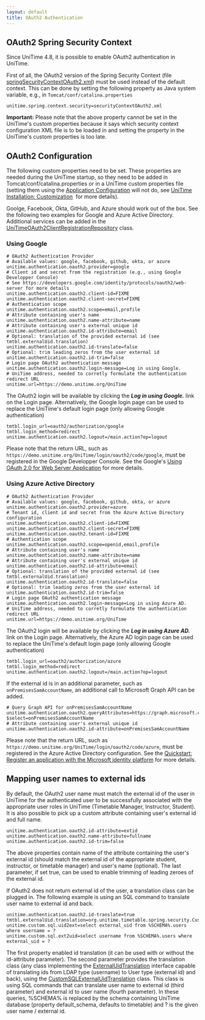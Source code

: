 ```yaml
---
layout: default
title: OAuth2 Authentication
---
```


## OAuth2 Spring Security Context

Since UniTime 4.8, it is possible to enable OAuth2 authentication in UniTime.

First of all, the OAuth2 version of the Spring Security Context (file [springSecurityContextOAuth2.xml](https://github.com/UniTime/unitime/blob/master/WebContent/WEB-INF/securityContextOAuth2.xml)) must be used instead of the default context. This can be done by setting the following property as Java system variable, e.g., in `Tomcat/conf/catalina.properties`
```
unitime.spring.context.security=securityContextOAuth2.xml
```

**Important:** Please note that the above property cannot be set in the UniTime's custom properties because it says which security context configuration XML file is to be loaded in and setting the property in the UniTime's custom properties is too late.

## OAuth2 Configuration

The following custom properties need to be set. These properties are needed during the UniTime startup, so they need to be added in Tomcat/conf/catalina.properties or in a UniTime custom properties file (setting them using the [Application Configuration](application-configuration) will not do, see [UniTime Installation: Customization](installation#customization)  for more details).

Goolge, Facebook, Okta, GitHub, and Azure should work out of the box. See the following two examples for Google and Azure Active Directory. Additional services can be added in the [UniTimeOAuth2ClientRegistrationRepository](https://github.com/UniTime/unitime/blob/master/JavaSource/org/unitime/timetable/spring/oauth2/UniTimeOAuth2ClientRegistrationRepository.java) class.

### Using Google
```
# OAuth2 Authentication Provider
# Available values: google, facebook, github, okta, or azure
unitime.authentication.oauth2.provider=google
# Client id and secret from the registration (e.g., using Google Developper Console)
# See https://developers.google.com/identity/protocols/oauth2/web-server for more details
unitime.authentication.oauth2.client-id=FIXME
unitime.authentication.oauth2.client-secret=FIXME
# Authentication scope
unitime.authentication.oauth2.scope=email,profile
# Attribute containing user's name
unitime.authentication.oauth2.name-attribute=name
# Attribute containing user's external unique id
unitime.authentication.oauth2.id-attribute=email
# Optional: translation of the provided external id (see tmtbl.externalUid.translation)
unitime.authentication.oauth2.id-translate=false
# Optional: trim leading zeros from the user external id
unitime.authentication.oauth2.id-trim=false
# Login page OAuth2 authentication message
unitime.authentication.oauth2.login-message=Log in using Google.
# UniTime address, needed to corretly formulate the authentication redirect URL
unitime.url=https://demo.unitime.org/UniTime
```

The OAuth2 login will be available by clicking the ***Log in using Google.*** link on the Login page.
Alternatively, the Google login page can be used to replace the UniTime's default login page (only allowing Google authentication)
```
tmtbl.login_url=oauth2/authorization/google
tmtbl.login_method=redirect
unitime.authentication.oauth2.logout=/main.action?op=logout
```

Please note that the return URL, such as `https://demo.unitime.org/UniTime/login/oauth2/code/google`, must be registered in the Google Developper Console. See the Google's [Using OAuth 2.0 for Web Server Application](https://developers.google.com/identity/protocols/oauth2/web-server) for more details.

### Using Azure Active Directory
```
# OAuth2 Authentication Provider
# Available values: google, facebook, github, okta, or azure
unitime.authentication.oauth2.provider=azure
# Tenant id, client id and secret from the Azure Active Directory configuration
unitime.authentication.oauth2.client-id=FIXME
unitime.authentication.oauth2.client-secret=FIXME
unitime.authentication.oauth2.tenant-id=FIXME
# Authentication scope
unitime.authentication.oauth2.scope=openid,email,profile
# Attribute containing user's name
unitime.authentication.oauth2.name-attribute=name
# Attribute containing user's external unique id
unitime.authentication.oauth2.id-attribute=email
# Optional: translation of the provided external id (see tmtbl.externalUid.translation)
unitime.authentication.oauth2.id-translate=false
# Optional: trim leading zeros from the user external id
unitime.authentication.oauth2.id-trim=false
# Login page OAuth2 authentication message
unitime.authentication.oauth2.login-message=Log in using Azure AD.
# UniTime address, needed to corretly formulate the authentication redirect URL
unitime.url=https://demo.unitime.org/UniTime
```

The OAuth2 login will be available by clicking the ***Log in using Azure AD.*** link on the Login page.
Alternatively, the Azure AD login page can be used to replace the UniTime's default login page (only allowing Google authentication)
```
tmtbl.login_url=oauth2/authorization/azure
tmtbl.login_method=redirect
unitime.authentication.oauth2.logout=/main.action?op=logout
```

If the external id is in an additional parameter, such as `onPremisesSamAccountName`, an additional call to Microsoft Graph API can be added.
```
# Query Graph API for onPremisesSamAccountName
unitime.authentication.oauth2.queryAttributes=https://graph.microsoft.com/v1.0/me?$select=onPremisesSamAccountName
# Attribute containing user's external unique id
unitime.authentication.oauth2.id-attribute=onPremisesSamAccountName
```

Please note that the return URL, such as `https://demo.unitime.org/UniTime/login/oauth2/code/azure`, must be registered in the Azure Active Directory configuration. See the [Quickstart: Register an application with the Microsoft identity platform](https://learn.microsoft.com/en-us/entra/identity-platform/quickstart-register-app) for more details.

## Mapping user names to external ids

By default, the OAuth2 user name must match the external id of the user in UniTime for the authenticated user to be successfully associated with the appropriate user roles in UniTime (Timetable Manager, Instructor, Student). It is also possible to pick up a custom attribute containing user's external id and full name.
```
unitime.authentication.oauth2.id-attribute=extid
unitime.authentication.oauth2.name-attribute=fullname
unitime.authentication.oauth2.id-trim=false
```

The above properties contain name of the attribute containing the user's external id (should match the external id of the appropriate student, instructor, or timetable manager) and user's name (optional). The last parameter, if set true, can be used to enable trimming of leading zeroes of the external id.

If OAuth2 does not return external id of the user, a translation class can be plugged in. The following example is using an SQL command to translate user name to external id and back.
```
unitime.authentication.oauth2.id-translate=true
tmtbl.externalUid.translation=org.unitime.timetable.spring.security.CustomSQLExternalUidTranslation
unitime.custom.sql.uid2ext=select external_uid from %SCHEMA%.users where username = ?
unitime.custom.sql.ext2uid=select username from %SCHEMA%.users where external_uid = ?
```

The first property enabled id translation (it can be used with or without the id-attribute parameter). The second parameter provides the translation class (any class implementing the [ExternalUidTranslation](https://github.com/UniTime/unitime/blob/master/JavaSource/org/unitime/timetable/interfaces/ExternalUidTranslation.java) interface capable of translating ids from LDAP type (username) to User type (external id) and back), using the [CustomSQLExternalUidTranslation](https://github.com/UniTime/unitime/blob/master/JavaSource/org/unitime/timetable/spring/security/CustomSQLExternalUidTranslation.java) class. This class is using SQL commands that can translate user name to external id (third parameter) and external id to user name (fourth parameter). In these queries, %SCHEMA% is replaced by the schema containing UniTime database (property default_schema, defaults to timetable) and ? is the given user name / external id.
